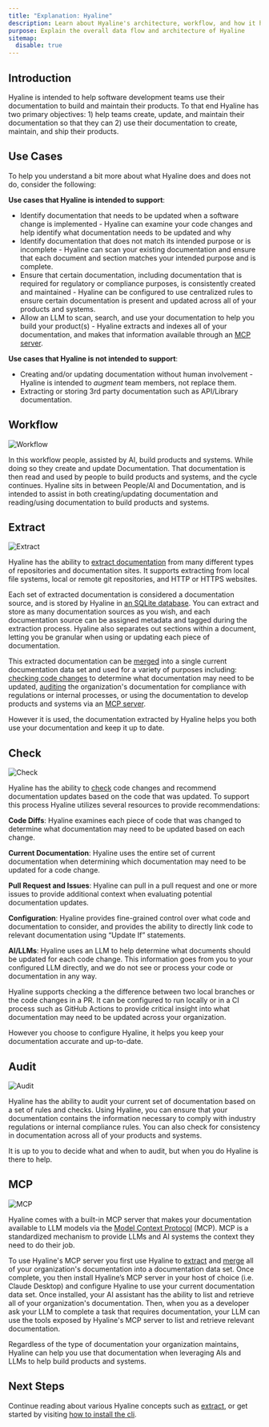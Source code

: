 ```yaml
---
title: "Explanation: Hyaline"
description: Learn about Hyaline's architecture, workflow, and how it helps teams maintain documentation alongside their code
purpose: Explain the overall data flow and architecture of Hyaline
sitemap:
  disable: true
---
```

## Introduction
Hyaline is intended to help software development teams use their documentation to build and maintain their products. To that end Hyaline has two primary objectives: 1) help teams create, update, and maintain their documentation so that they can 2) use their documentation to create, maintain, and ship their products.

## Use Cases
To help you understand a bit more about what Hyaline does and does not do, consider the following:

**Use cases that Hyaline is intended to support**:
* Identify documentation that needs to be updated when a software change is implemented - Hyaline can examine your code changes and help identify what documentation needs to be updated and why
* Identify documentation that does not match its intended purpose or is incomplete - Hyaline can scan your existing documentation and ensure that each document and section matches your intended purpose and is complete.
* Ensure that certain documentation, including documentation that is required for regulatory or compliance purposes, is consistently created and maintained - Hyaline can be configured to use centralized rules to ensure certain documentation is present and updated across all of your products and systems.
* Allow an LLM to scan, search, and use your documentation to help you build your product(s) - Hyaline extracts and indexes all of your documentation, and makes that information available through an [MCP server](https://modelcontextprotocol.io).

**Use cases that Hyaline is not intended to support**:
* Creating and/or updating documentation without human involvement - Hyaline is intended to _augment_ team members, not replace them.
* Extracting or storing 3rd party documentation such as API/Library documentation.

## Workflow

<div class="portrait">

![Workflow](./_img/hyaline-workflow.svg)

In this workflow people, assisted by AI, build products and systems. While doing so they create and update Documentation. That documentation is then read and used by people to build products and systems, and the cycle continues. Hyaline sits in between People/AI and Documentation, and is intended to assist in both creating/updating documentation and reading/using documentation to build products and systems.

</div>

## Extract
<div class="portrait">

![Extract](./_img/hyaline-extract.svg)

Hyaline has the ability to [extract documentation](./extract.md) from many different types of repositories and documentation sites. It supports extracting from local file systems, local or remote git repositories, and HTTP or HTTPS websites.

Each set of extracted documentation is considered a documentation source, and is stored by Hyaline in [an SQLite database](../reference/data-set.md). You can extract and store as many documentation sources as you wish, and each documentation source can be assigned metadata and tagged during the extraction process. Hyaline also separates out sections within a document, letting you be granular when using or updating each piece of documentation. 

This extracted documentation can be [merged](merge.md) into a single current documentation data set and used for a variety of purposes including: [checking code changes](./check.md) to determine what documentation may need to be updated, [auditing](./audit.md) the organization's documentation for compliance with regulations or internal processes, or using the documentation to develop products and systems via an [MCP server](./mcp.md).

However it is used, the documentation extracted by Hyaline helps you both use your documentation and keep it up to date.

</div>

## Check

<div class="portrait">

![Check](./_img/hyaline-check.svg)

Hyaline has the ability to [check](./check.md) code changes and recommend documentation updates based on the code that was updated. To support this process Hyaline utilizes several resources to provide recommendations:

**Code Diffs**: Hyaline examines each piece of code that was changed to determine what documentation may need to be updated based on each change.

**Current Documentation**: Hyaline uses the entire set of current documentation when determining which documentation may need to be updated for a code change.

**Pull Request and Issues**: Hyaline can pull in a pull request and one or more issues to provide additional context when evaluating potential documentation updates.

**Configuration**: Hyaline provides fine-grained control over what code and documentation to consider, and provides the ability to directly link code to relevant documentation using “Update If” statements.

**AI/LLMs**: Hyaline uses an LLM to help determine what documents should be updated for each code change. This information goes from you to your configured LLM directly, and we do not see or process your code or documentation in any way.

Hyaline supports checking a the difference between two local branches or the code changes in a PR. It can be configured to run locally or in a CI process such as GitHub Actions to provide critical insight into what documentation may need to be updated across your organization.

However you choose to configure Hyaline, it helps you keep your documentation accurate and up-to-date.

</div>

## Audit

<div class="portrait">

![Audit](./_img/hyaline-audit.svg)

Hyaline has the ability to audit your current set of documentation based on a set of rules and checks. Using Hyaline, you can ensure that your documentation contains the information necessary to comply with industry regulations or internal compliance rules. You can also check for consistency in documentation across all of your products and systems.

It is up to you to decide what and when to audit, but when you do Hyaline is there to help.

</div>

## MCP

<div class="portrait">

![MCP](./_img/hyaline-mcp.svg)

Hyaline comes with a built-in MCP server that makes your documentation available to LLM models via the [Model Context Protocol](https://modelcontextprotocol.io/) (MCP). MCP is a standardized mechanism to provide LLMs and AI systems the context they need to do their job.

To use Hyaline's MCP server you first use Hyaline to [extract](./extract.md) and [merge](./merge.md) all of your organization's documentation into a documentation data set. Once complete, you then install Hyaline’s MCP server in your host of choice (i.e. Claude Desktop) and configure Hyaline to use your current documentation data set. Once installed, your AI assistant has the ability to list and retrieve all of your organization's documentation. Then, when you as a developer ask your LLM to complete a task that requires documentation, your LLM can use the tools exposed by Hyaline's MCP server to list and retrieve relevant documentation.

Regardless of the type of documentation your organization maintains, Hyaline can help you use that documentation when leveraging AIs and LLMs to help build products and systems.

</div>

## Next Steps
Continue reading about various Hyaline concepts such as [extract](./extract.md), or get started by visiting [how to install the cli](../how-to/install-cli.md).